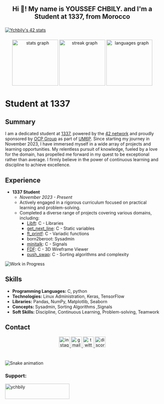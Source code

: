 <h2 align="center">Hi 👋! My name is YOUSSEF CHBILY. and I'm a Student at 1337, from Morocco</h2>

###
[![Ychbily's 42 stats](https://badge.mediaplus.ma/greenbinary/Ychbily)](https://github.com/oakoudad/badge42)

###

<div align="center">
  <img src="https://github-readme-stats.vercel.app/api?username=ychbily&hide_title=false&hide_rank=false&show_icons=true&include_all_commits=true&count_private=true&disable_animations=false&theme=jolly&locale=en&hide_border=false" height="150" alt="stats graph"  />
  <img src="https://streak-stats.demolab.com?user=ychbily&locale=en&mode=daily&theme=jolly&hide_border=false&border_radius=5" height="150" alt="streak graph"  />
  <img src="https://github-readme-stats.vercel.app/api/top-langs?username=ychbily&locale=en&hide_title=false&layout=compact&card_width=320&langs_count=5&theme=jolly&hide_border=false" height="150" alt="languages graph"  />
</div>

# Student at 1337

## Summary
I am a dedicated student at [1337](https://www.1337.ma/), powered by the [42 network](https://www.42.fr/) and proudly sponsored by [OCP Group](https://www.ocpgroup.ma/) as part of [UM6P](https://www.um6p.ma/). Since starting my journey in November 2023, I have immersed myself in a wide array of projects and learning opportunities. My relentless pursuit of knowledge, fueled by a love for the domain, has propelled me forward in my quest to be exceptional rather than average. I firmly believe in the power of continuous learning and discipline to achieve excellence.

## Experience
- **1337 Student**
  - *November 2023 - Present*
  - Actively engaged in a rigorous curriculum focused on practical learning and problem-solving.
  - Completed a diverse range of projects covering various domains, including:
    - [Libft](https://github.com/ychbily/LIBFT): C - Libraries
    - [get_next_line](https://github.com/ychbily/GET_NEXT_LINE): C - Static variables
    - [ft_printf](https://github.com/ychbily/FT_PRINTF): C - Variadic functions
    - born2beroot: Sysadmin
    - [minitalk](https://github.com/ychbily/minitalk): C - Signals
    - [FDF](https://github.com/ychbily/FDF): C - 3D Wireframe Viewer
    - [push_swap](https://github.com/ychbily/push_swap): C - Sorting algorithms and complexity

![Work in Progress](https://img.shields.io/badge/Soon-Other%20Projects-blue)

## Skills
- **Programming Languages:** C, python
- **Technologies:** Linux Administration, Keras, TensorFlow
- **Libraries:** Pandas, NumPy, Matplotlib, Seaborn
- **Concepts:** Sysadmin, Sorting Algorithms ,Signals
- **Soft Skills:** Discipline, Continuous Learning, Problem-solving, Teamwork

## Contact

<div align="center">
  <a href="https://www.instagram.com/peace.taker00/" target="_blank">
    <img src="https://img.shields.io/static/v1?message=Instagram&logo=instagram&label=&color=E4405F&logoColor=white&labelColor=&style=for-the-badge" height="35" alt="instagram logo"  />
  </a>
  <a href="mailto:ychbily@gmail.com" target="_blank">
    <img src="https://img.shields.io/static/v1?message=Gmail&logo=gmail&label=&color=D14836&logoColor=white&labelColor=&style=for-the-badge" height="35" alt="gmail logo"  />
  </a>
  <a href="https://twitter.com/doulahiane" target="_blank">
    <img src="https://img.shields.io/static/v1?message=Twitter&logo=twitter&label=&color=1DA1F2&logoColor=white&labelColor=&style=for-the-badge" height="35" alt="twitter logo"  />
  </a>
  <a href="https://discord.com/users/578995820225888266" target="_blank">
  <img src="https://img.shields.io/static/v1?message=Discord&logo=discord&label=&color=7289DA&logoColor=white&labelColor=&style=for-the-badge" height="35" alt="discord logo"  />
</a>
</div>

###


###

<br clear="both">

<img src="https://profile-readme-generator.com/assets/snake.svg" alt="Snake animation" />

<h3 align="left">Support:</h3>
<p><a href="https://buymeacoffee.com/ychbilyg"> <img align="left" src="https://cdn.buymeacoffee.com/buttons/v2/default-yellow.png" height="50" width="210" alt="ychbily" /></a></p><br><br>

###
